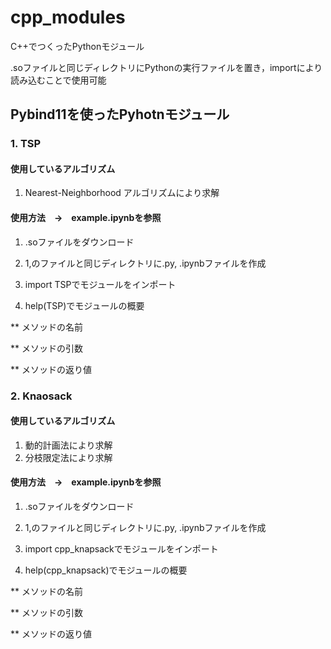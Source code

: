 # cpp_modules
C++でつくったPythonモジュール

.soファイルと同じディレクトリにPythonの実行ファイルを置き，importにより読み込むことで使用可能

## Pybind11を使ったPyhotnモジュール
### 1. TSP
#### 使用しているアルゴリズム
1. Nearest-Neighborhood アルゴリズムにより求解

#### 使用方法　→　example.ipynbを参照
1. .soファイルをダウンロード

2. 1,のファイルと同じディレクトリに.py, .ipynbファイルを作成

3. import TSPでモジュールをインポート

4. help(TSP)でモジュールの概要

  ** メソッドの名前
  
  ** メソッドの引数
  
  ** メソッドの返り値

### 2. Knaosack
#### 使用しているアルゴリズム
1. 動的計画法により求解
2. 分枝限定法により求解

#### 使用方法　→　example.ipynbを参照
1. .soファイルをダウンロード

2. 1,のファイルと同じディレクトリに.py, .ipynbファイルを作成

3. import cpp_knapsackでモジュールをインポート

4. help(cpp_knapsack)でモジュールの概要

  ** メソッドの名前
  
  ** メソッドの引数
  
  ** メソッドの返り値
  
